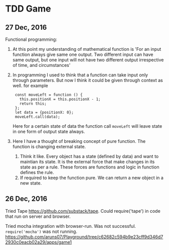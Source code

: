# TDD Game

## 27 Dec, 2016
Functional programming:
1. At this point my understanding of mathematical function is 'For an input function always give same one output. Two different input can have same output, but one input will not have two different output irrespective of time, and circumstances'
2. In programming I used to think that a function can take input only through parameters. But now I think it could be given through context as well. for example
   ```
    const moveLeft = function () {
      this.positionX = this.positionX - 1;
      return this;
    };
    let data = {positionX: 0};
    moveLeft.call(data);
   ``` 
   Here for a certain state of data the function call `moveLeft` will leave state in one form of output state always.

3. Here I have a thought of breaking concept of pure function. The function is changing external state.
    1. Think it like. Every object has a state (defined by data) and want to maintian its state. It is the external force that make changes in its state as per a rule. These forces are functions and logic in function defines the rule.
    2. If required to keep the function pure. We can return a new object in a new state.


## 26 Dec, 2016
Tried Tape https://github.com/substack/tape. Could require('tape') in code that run on server and browser. 

Tried mocha integration with browser-run. Was not successful. `require('mocha')` was not running. https://github.com/aruns07/Playground/tree/c62682c594b9e23cff9d346d72930c0eacb02a29/apps/game1

